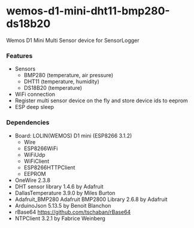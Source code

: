 # wemos-d1-mini-dht11-bmp280-ds18b20
Wemos D1 Mini Multi Sensor device for SensorLogger

### Features
* Sensors
  * BMP280 (temperature, air pressure)
  * DHT11 (temperature, humidity)
  * DS18B20 (temperature)
* WiFi connection
* Register multi sensor device on the fly and store device ids to eeprom
* ESP deep sleep

### Dependencies
* Board: LOLIN(WEMOS) D1 mini (ESP8266 3.1.2)
  * Wire
  * ESP8266WiFi
  * WiFiUdp
  * WiFiClient
  * ESP8266HTTPClient
  * EEPROM
* OneWire 2.3.8
* DHT sensor library 1.4.6 by Adafruit
* DallasTemperature 3.9.0 by Miles Burton
* Adafruit_BMP280 Adafruit BMP2800 Library 2.6.8 by Adafruit
* ArduinoJson 5.13.5 by Benoit Blanchon
* rBase64 https://github.com/tschaban/rBase64
* NTPClient 3.2.1 by Fabrice Weinberg

